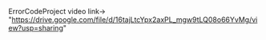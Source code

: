 ErrorCodeProject
video link-> "https://drive.google.com/file/d/16tajLtcYpx2axPL_mgw9tLQ08o66YvMg/view?usp=sharing"
